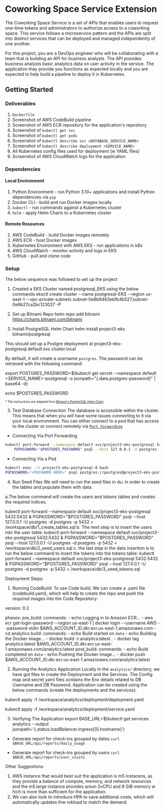 # Coworking Space Service Extension
The Coworking Space Service is a set of APIs that enables users to request one-time tokens and administrators to authorize access to a coworking space. This service follows a microservice pattern and the APIs are split into distinct services that can be deployed and managed independently of one another.

For this project, you are a DevOps engineer who will be collaborating with a team that is building an API for business analysts. The API provides business analysts basic analytics data on user activity in the service. The application they provide you functions as expected locally and you are expected to help build a pipeline to deploy it in Kubernetes.

## Getting Started

### Deliverables
1. `Dockerfile`
2. Screenshot of AWS CodeBuild pipeline
3. Screenshot of AWS ECR repository for the application's repository
4. Screenshot of `kubectl get svc`
5. Screenshot of `kubectl get pods`
6. Screenshot of `kubectl describe svc <DATABASE_SERVICE_NAME>`
7. Screenshot of `kubectl describe deployment <SERVICE_NAME>`
8. All Kubernetes config files used for deployment (ie YAML files)
9. Screenshot of AWS CloudWatch logs for the application

### Dependencies
#### Local Environment
1. Python Environment - run Python 3.10+ applications and install Python dependencies via `pip`
2. Docker CLI - build and run Docker images locally
3. `kubectl` - run commands against a Kubernetes cluster
4. `helm` - apply Helm Charts to a Kubernetes cluster

#### Remote Resources
1. AWS CodeBuild - build Docker images remotely
2. AWS ECR - host Docker images
3. Kubernetes Environment with AWS EKS - run applications in k8s
4. AWS CloudWatch - monitor activity and logs in EKS
5. GitHub - pull and clone code

### Setup
The below sequence was followed to set up the project
1. Created a EKS Cluster named postgresql_EKS using the below commands
   eksctl create cluster --name postgresql-EKS --region us-east-1  --vpc-private-subnets subnet-0e8b6463ebfb4b527,subnet-0e9b27ca2bc123027 -P

2. Set up Bitnami Repo
helm repo add bitnami https://charts.bitnami.com/bitnami

2. Install PostgreSQL Helm Chart
helm install project3-eks bitnami/postgresql

This should set up a Postgre deployment at project3-eks-postgresql.default.svc.cluster.local 

By default, it will create a username `postgres`. The password can be retrieved with the following command:

export POSTGRES_PASSWORD=$(kubectl get secret --namespace default <SERVICE_NAME>-postgresql -o jsonpath="{.data.postgres-password}" | base64 -d)

echo $POSTGRES_PASSWORD

<sup><sub>* The instructions are adapted from [Bitnami's PostgreSQL Helm Chart](https://artifacthub.io/packages/helm/bitnami/postgresql).</sub></sup>

3. Test Database Connection
The database is accessible within the cluster. This means that when you will have some issues connecting to it via your local environment. You can either connect to a pod that has access to the cluster _or_ connect remotely via [`Port Forwarding`](https://kubernetes.io/docs/tasks/access-application-cluster/port-forward-access-application-cluster/)

* Connecting Via Port Forwarding
```bash
kubectl port-forward --namespace default svc/project3-eks-postgresql 5432:5432 &
    PGPASSWORD="$POSTGRES_PASSWORD" psql --host 127.0.0.1 -U postgres -d postgres -p 5432
```

* Connecting Via a Pod
```bash
kubectl exec -it project3-eks-postgresql-0 bash
PGPASSWORD="<PASSWORD HERE>" psql postgres://postgres@project3-eks-postgresql:5432/postgres -c <COMMAND_HERE>
```

4. Run Seed Files
We will need to run the seed files in `db/` in order to create the tables and populate them with data.

a.The below command will create the users and tokens tables and creates the required indices.

kubectl port-forward --namespace default svc/project3-eks-postgresql 5432:5432 &
    PGPASSWORD="$POSTGRES_PASSWORD" psql --host 127.0.0.1 -U postgres -d postgres -p 5432 < /workspace/db/1_create_tables.sql
b. The next step is to insert the users into the user table:
kubectl port-forward --namespace default svc/project3-eks-postgresql 5432:5432 &
    PGPASSWORD="$POSTGRES_PASSWORD" psql --host 127.0.0.1 -U postgres -d postgres -p 5432 < /workspace/db/2_seed_users.sql
c. the last step in the data insertion is to run the below command to insert the tokens into the tokens table:
kubectl port-forward --namespace default svc/project3-eks-postgresql 5432:5432 &
    PGPASSWORD="$POSTGRES_PASSWORD" psql --host 127.0.0.1 -U postgres -d postgres -p 5432 < /workspace/db/3_seed_tokens.sql

Deployment Steps:
1. Running CodeBuild:
 To use Code build, We can create a .yaml file (codebuild.yaml), which will help to create the repo and push the required images into the Code Repository:

 version: 0.2

phases:
  pre_build:
    commands:
      - echo Logging in to Amazon ECR...
      - aws ecr get-login-password --region us-east-1 | docker login --username AWS --password-stdin $AWS_ACCOUNT_ID.dkr.ecr.us-east-1.amazonaws.com
      - cd analytics
  build:
    commands:
      - echo Build started on `date`
      - echo Building the Docker image...
      - docker build -t analytics:latest .
      - docker tag analytics:latest $AWS_ACCOUNT_ID.dkr.ecr.us-east-1.amazonaws.com/analytics:latest
  post_build:
    commands:
      - echo Build completed on `date`
      - echo Pushing the Docker image...
      - docker push $AWS_ACCOUNT_ID.dkr.ecr.us-east-1.amazonaws.com/analytics:latest

2. Running the Analytics Application Locally
In the `analytics/` directory, we have got files to create the Deployment and the Services. The Config map and secret yaml files ocntains the Env details related to DB Username and DB Password.
Application can be created using the below commands (create the deployments and the services):

kubectl apply -f /workspace/analytics/deployment/deployment.yaml

kubectl apply -f /workspace/analytics/deployment/service.yaml

3. Verifying The Application
 export BASE_URL=$(kubectl get services analytics --output jsonpath='{.status.loadBalancer.ingress[0].hostname}')

* Generate report for check-ins grouped by dates
`curl $BASE_URL/api/reports/daily_usage`

* Generate report for check-ins grouped by users
`curl $BASE_URL/api/reports/user_visits`

Other Suggestions:
1. AWS instance that would best suit the application is m5 instacens, as they provide a balance of compute, memory, and network resources and the m5.large instance provides aroun 2vCPU and 8 GiB memory w hich is more than sufficient for the application.
2. We can also look to introduce HPA to save additional costs, which will automatically updates thw rokload to match the demand.